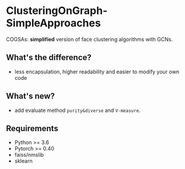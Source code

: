 # ClusteringOnGraph-SimpleApproaches

COGSAs:
**simplified** version of face clustering algorithms with GCNs.

## What's the difference?
* less encapsulation, higher readability and easier to modify your own code

## What's new?
* add evaluate method `purity&diverse` and `V-measure`.

## Requirements
* Python >= 3.6
* Pytorch >= 0.40
* faiss/nmslib
* sklearn
